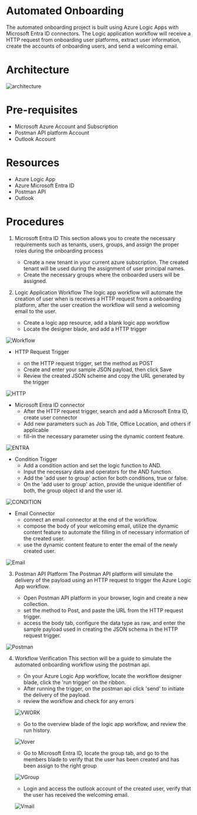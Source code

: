 # Automated Onboarding 
The automated onboarding project is built using Azure Logic Apps with Microsoft Entra ID connectors.
The Logic application workflow will receive a HTTP request from onboarding user platforms, extract user information, create the accounts of onboarding users, and send a welcoming email.

# Architecture

![architecture](https://github.com/Enzeiy/Azure-Projects/blob/main/Automated%20Onboarding%20/Images/OnboardingProjectcpng.png)

# Pre-requisites
  - Microsoft Azure Account and Subscription
  - Postman API platform Account
  - Outlook Account

# Resources
  - Azure Logic App
  - Azure Microsoft Entra ID
  - Postman API
  - Outlook 

# Procedures

1. Microsoft Entra ID
   This section allows you to create the necessary requirements such as tenants, users, groups, and assign the proper roles during the onboarding process

   - Create a new tenant in your current azure subscription. The created tenant will be used during the assignment of user principal names.
   - Create the necessary groups where the onboarded users will be assigned.

2. Logic Application Workflow
   The logic app workflow will automate the creation of user when is receives a HTTP request from a onboarding platform, after the user creation the workflow will
   send a welcoming email to the user.

   - Create a logic app resource, add a blank logic app workflow
   - Locate the designer blade, and add a HTTP trigger

![Workflow](https://github.com/Enzeiy/Azure-Projects/blob/main/Automated%20Onboarding%20/Images/Workflow.png)
    

- HTTP Request Trigger
  
    - on the HTTP request trigger, set the method as POST
    - Create and enter your sample JSON payload, then click Save
    - Review the created JSON scheme and copy the URL generated by the trigger

 ![HTTP](https://github.com/Enzeiy/Azure-Projects/blob/main/Automated%20Onboarding%20/Images/HTTP_Payload.png)

- Microsoft Entra ID connector
    - After the HTTP request trigger, search and add a Microsoft Entra ID, create user connector
    - Add new parameters such as Job Title, Office Location, and others if applicable
    - fill-in the necessary parameter using the dynamic content feature.

![ENTRA](https://github.com/Enzeiy/Azure-Projects/blob/main/Automated%20Onboarding%20/Images/Entra.png)
      
- Condition Trigger
   - Add a condition action and set the logic function to AND.
   - Input the necessary data and operators for the AND function.
   - Add the 'add user to group' action for both conditions, true or false.
   - On the 'add user to group' action, provide the unique identifier of both, the group object id and the user id.

![CONDITION](https://github.com/Enzeiy/Azure-Projects/blob/main/Automated%20Onboarding%20/Images/Condtion.png)

- Email Connector
   - connect an email connector at the end of the workflow.
   - compose the body of your welcoming email, utilize the dynamic content feature to automate the filling in of necessary information of the created user.
   - use the dynamic content feature to enter the email of the newly created user.

![Email](https://github.com/Enzeiy/Azure-Projects/blob/main/Automated%20Onboarding%20/Images/Email.png)

    
3. Postman API Platform
   The Postman API platform will simulate the delivery of the payload using an HTTP request to trigger the Azure Logic App workflow.
   
   - Open Postman API platform in your browser, login and create a new collection.
   - set the method to Post, and paste the URL from the HTTP request trigger.
   - access the body tab, configure the data type as raw, and enter the sample payload used in creating the JSON schema in the HTTP request trigger.

  ![Postman](https://github.com/Enzeiy/Azure-Projects/blob/main/Automated%20Onboarding%20/Images/Postman.png)

4. Workflow Verification
   This section will be a guide to simulate the automated onboarding workflow using the postman api.

   - On your Azure Logic App workflow, locate the workflow designer blade, click the 'run trigger' on the ribbon.
   - After running the trigger, on the postman api click 'send' to initiate the delivery of the payload.
   - review the workflow and check for any errors

   ![VWORK](https://github.com/Enzeiy/Azure-Projects/blob/main/Automated%20Onboarding%20/Images/verify_workflow.png)

   - Go to the overview blade of the logic app workflow, and review the run history.

   ![Vover](https://github.com/Enzeiy/Azure-Projects/blob/main/Automated%20Onboarding%20/Images/verify_overview.png)

   - Go to Microsoft Entra ID, locate the group tab, and go to the members blade to verify that the user has been created and has been assign to the right group

   ![VGroup](https://github.com/Enzeiy/Azure-Projects/blob/main/Automated%20Onboarding%20/Images/Verify%20User.png)

   - Login and access the outlook account of the created user, verify that the user has received the welcoming email.

   ![Vmail](https://github.com/Enzeiy/Azure-Projects/blob/main/Automated%20Onboarding%20/Images/Verify_Email.png)

